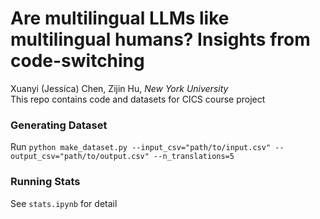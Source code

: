 # Are multilingual LLMs like multilingual humans? Insights from code-switching  
Xuanyi (Jessica) Chen, Zijin Hu, *New York University*   
This repo contains code and datasets for CICS course project  



### Generating Dataset
Run `python make_dataset.py --input_csv="path/to/input.csv" --output_csv="path/to/output.csv" --n_translations=5`  

### Running Stats
See `stats.ipynb` for detail 

<!-- ### Data Columns

This dictionary structure stores the results of processing sentences for code-switching analysis, recording comparisons between original and transformed sentences along with associated metrics.

#### Fields:
1. **`original`**:  
   - **Type**: `str`  
   - **Description**: The cleaned version of the original sentence after segmentation and preprocessing.

2. **`transformed`**:  
   - **Type**: `str`  
   - **Description**: The cleaned version of the transformed sentence, where a subset of words in the original sentence have been randomly translated to the other language.

3. **`llama_preference`**:  
   - **Type**: `int`  
   - **Description**: The choice made by the Llama model comparing the naturalness of the original and transformed sentences.  
   - **Values**:
     - `1`: Indicates the transformed sentence is preferred.
     - `2`: Indicates the original sentence is preferred.  
     
4. **`original_word_nll`**:  
   - **Type**: `list of tuples` or `str`  
   - **Description**: A list of tuples, where each tuple contains a word from the original sentence and its negative log-likelihood (NLL) as computed by the model.  
   - **Error Handling**: If an error occurs during computation, this field may contain a string indicating the error instead of the expected list of tuples.  

5. **`original_token_nll`**:  
   - **Type**: `list of tuples`  
   - **Description**: A list of tuples, where each tuple contains a token from the original sentence and its NLL. Tokens are finer-grained than words.

6. **`original_perplexity`**:  
   - **Type**: `float`  
   - **Description**: The perplexity of the original sentence as computed by the Llama model. Lower perplexity indicates a more predictable and natural sentence.

7. **`transformed_word_nll`**:  
   - **Type**: `list of tuples` or `str`  
   - **Description**: A list of tuples, where each tuple contains a word from the transformed sentence and its NLL.  
   - **Error Handling**: If an error occurs during computation, this field may contain a string indicating the error instead of the expected list of tuples.

8. **`transformed_token_nll`**:  
   - **Type**: `list of tuples`  
   - **Description**: A list of tuples, where each tuple contains a token from the transformed sentence and its NLL.

9. **`transformed_perplexity`**:  
   - **Type**: `float`  
   - **Description**: The perplexity of the transformed sentence as computed by the Llama model.

10. **`original_number_of_code_switch`**:  
    - **Type**: `int`  
    - **Description**: The number of English words in the original sentence, representing the frequency of code-switching in the original text.

11. **`transformed_number_of_code_switch`**:  
    - **Type**: `int`  
    - **Description**: The number of English words in the transformed sentence, representing the frequency of code-switching after the transformation. -->



